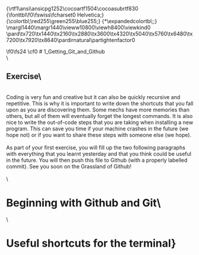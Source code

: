 {\rtf1\ansi\ansicpg1252\cocoartf1504\cocoasubrtf830
{\fonttbl\f0\fswiss\fcharset0 Helvetica;}
{\colortbl;\red255\green255\blue255;}
{\*\expandedcolortbl;;}
\margl1440\margr1440\vieww10800\viewh8400\viewkind0
\pard\tx720\tx1440\tx2160\tx2880\tx3600\tx4320\tx5040\tx5760\tx6480\tx7200\tx7920\tx8640\pardirnatural\partightenfactor0

\f0\fs24 \cf0 # 1_Getting_Git_and_Github\
\
## Exercise\
\
Coding is very fun and creative but it can also be quickly recursive and repetitive. This is why it is important to write down the shortcuts that you fall upon as you are discovering them. Some mechs have more memories than others, but all of them will eventually forget the longest commands. It is also nice to write the out-of-code steps that you are taking when installing a new program. This can save you time if your machine crashes in the future (we hope not) or if you want to share these steps with someone else (we hope).\
\
As part of your first exercise, you will fill up the two following paragraphs with everything that you learnt yesterday and that you think could be useful in the future. You will then push this file to Github (with a properly labelled commit). See you soon on the Grassland of Github!\
\
\
# Beginning with Github and Git\
\
# Useful shortcuts for the terminal}